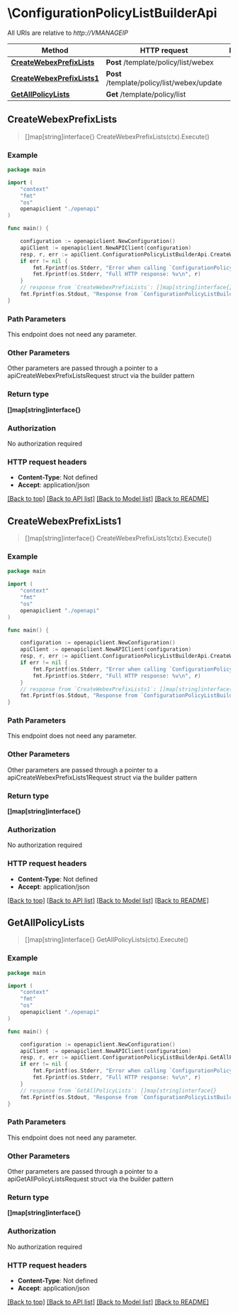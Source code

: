 # \ConfigurationPolicyListBuilderApi

All URIs are relative to *http://VMANAGEIP*

Method | HTTP request | Description
------------- | ------------- | -------------
[**CreateWebexPrefixLists**](ConfigurationPolicyListBuilderApi.md#CreateWebexPrefixLists) | **Post** /template/policy/list/webex | 
[**CreateWebexPrefixLists1**](ConfigurationPolicyListBuilderApi.md#CreateWebexPrefixLists1) | **Post** /template/policy/list/webex/update | 
[**GetAllPolicyLists**](ConfigurationPolicyListBuilderApi.md#GetAllPolicyLists) | **Get** /template/policy/list | 



## CreateWebexPrefixLists

> []map[string]interface{} CreateWebexPrefixLists(ctx).Execute()





### Example

```go
package main

import (
    "context"
    "fmt"
    "os"
    openapiclient "./openapi"
)

func main() {

    configuration := openapiclient.NewConfiguration()
    apiClient := openapiclient.NewAPIClient(configuration)
    resp, r, err := apiClient.ConfigurationPolicyListBuilderApi.CreateWebexPrefixLists(context.Background()).Execute()
    if err != nil {
        fmt.Fprintf(os.Stderr, "Error when calling `ConfigurationPolicyListBuilderApi.CreateWebexPrefixLists``: %v\n", err)
        fmt.Fprintf(os.Stderr, "Full HTTP response: %v\n", r)
    }
    // response from `CreateWebexPrefixLists`: []map[string]interface{}
    fmt.Fprintf(os.Stdout, "Response from `ConfigurationPolicyListBuilderApi.CreateWebexPrefixLists`: %v\n", resp)
}
```

### Path Parameters

This endpoint does not need any parameter.

### Other Parameters

Other parameters are passed through a pointer to a apiCreateWebexPrefixListsRequest struct via the builder pattern


### Return type

**[]map[string]interface{}**

### Authorization

No authorization required

### HTTP request headers

- **Content-Type**: Not defined
- **Accept**: application/json

[[Back to top]](#) [[Back to API list]](../README.md#documentation-for-api-endpoints)
[[Back to Model list]](../README.md#documentation-for-models)
[[Back to README]](../README.md)


## CreateWebexPrefixLists1

> []map[string]interface{} CreateWebexPrefixLists1(ctx).Execute()





### Example

```go
package main

import (
    "context"
    "fmt"
    "os"
    openapiclient "./openapi"
)

func main() {

    configuration := openapiclient.NewConfiguration()
    apiClient := openapiclient.NewAPIClient(configuration)
    resp, r, err := apiClient.ConfigurationPolicyListBuilderApi.CreateWebexPrefixLists1(context.Background()).Execute()
    if err != nil {
        fmt.Fprintf(os.Stderr, "Error when calling `ConfigurationPolicyListBuilderApi.CreateWebexPrefixLists1``: %v\n", err)
        fmt.Fprintf(os.Stderr, "Full HTTP response: %v\n", r)
    }
    // response from `CreateWebexPrefixLists1`: []map[string]interface{}
    fmt.Fprintf(os.Stdout, "Response from `ConfigurationPolicyListBuilderApi.CreateWebexPrefixLists1`: %v\n", resp)
}
```

### Path Parameters

This endpoint does not need any parameter.

### Other Parameters

Other parameters are passed through a pointer to a apiCreateWebexPrefixLists1Request struct via the builder pattern


### Return type

**[]map[string]interface{}**

### Authorization

No authorization required

### HTTP request headers

- **Content-Type**: Not defined
- **Accept**: application/json

[[Back to top]](#) [[Back to API list]](../README.md#documentation-for-api-endpoints)
[[Back to Model list]](../README.md#documentation-for-models)
[[Back to README]](../README.md)


## GetAllPolicyLists

> []map[string]interface{} GetAllPolicyLists(ctx).Execute()





### Example

```go
package main

import (
    "context"
    "fmt"
    "os"
    openapiclient "./openapi"
)

func main() {

    configuration := openapiclient.NewConfiguration()
    apiClient := openapiclient.NewAPIClient(configuration)
    resp, r, err := apiClient.ConfigurationPolicyListBuilderApi.GetAllPolicyLists(context.Background()).Execute()
    if err != nil {
        fmt.Fprintf(os.Stderr, "Error when calling `ConfigurationPolicyListBuilderApi.GetAllPolicyLists``: %v\n", err)
        fmt.Fprintf(os.Stderr, "Full HTTP response: %v\n", r)
    }
    // response from `GetAllPolicyLists`: []map[string]interface{}
    fmt.Fprintf(os.Stdout, "Response from `ConfigurationPolicyListBuilderApi.GetAllPolicyLists`: %v\n", resp)
}
```

### Path Parameters

This endpoint does not need any parameter.

### Other Parameters

Other parameters are passed through a pointer to a apiGetAllPolicyListsRequest struct via the builder pattern


### Return type

**[]map[string]interface{}**

### Authorization

No authorization required

### HTTP request headers

- **Content-Type**: Not defined
- **Accept**: application/json

[[Back to top]](#) [[Back to API list]](../README.md#documentation-for-api-endpoints)
[[Back to Model list]](../README.md#documentation-for-models)
[[Back to README]](../README.md)


